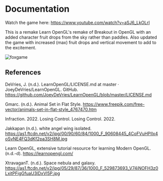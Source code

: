 # Documentation
Watch the game here: https://www.youtube.com/watch?v=aSJ6_LkOLrI

This is a remake Learn OpenGL's remake of Breakout in OpenGL with an added character fruit drops from the sky rather than paddles. Also updated the game with increased (max) fruit drops and vertical movement to add to the excitement. 

![foxgame](https://user-images.githubusercontent.com/110789514/211552036-50158ef3-ad33-41cd-94e7-01c656f27145.png)


## References 

DeVries, J. (n.d.). LearnOpenGL/LICENSE.md at master · JoeyDeVries/LearnOpenGL. GitHub. https://github.com/JoeyDeVries/LearnOpenGL/blob/master/LICENSE.md

Gmarc. (n.d.). Animal Set in Flat Style. https://www.freepik.com/free-vector/animals-set-in-flat-style_4767470.htm

Infraction. 2022. Losing Control. Losing Control. 2022.

Jakkapan (n.d.). white angel wing isolated. https://as1.ftcdn.net/v2/jpg/00/90/60/84/1000_F_90608445_4CoFVuHPIIx4oSvNE4FQ3dKf2pa3SH8M.jpg

Learn OpenGL, extensive tutorial resource for learning Modern OpenGL. (n.d.-d). https://learnopengl.com/

XtravaganT. (n.d.). Space nebula and galaxy. https://as1.ftcdn.net/v2/jpg/05/29/87/36/1000_F_529873693_V74iNOFH3z0LxitPFigGfuaU3lDxVl5P.jpg
